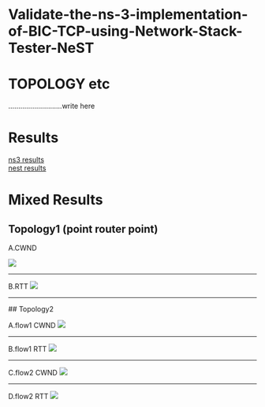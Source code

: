 
# Validate-the-ns-3-implementation-of-BIC-TCP-using-Network-Stack-Tester-NeST

# TOPOLOGY etc
...........................write here
# Results
  <a href="https://github.com/cn14/Validate-the-ns-3-implementation-of-BIC-TCP-using-Network-Stack-Tester-NeST/tree/main/nest"> ns3 results</a>   
  <a href="https://github.com/cn14/Validate-the-ns-3-implementation-of-BIC-TCP-using-Network-Stack-Tester-NeST/tree/main/ns3"> nest results</a> 
 

# Mixed Results

## Topology1 (point router point)

  A.CWND
 
<img src="https://github.com/cn14/Validate-the-ns-3-implementation-of-BIC-TCP-using-Network-Stack-Tester-NeST/blob/main/results-mixed%20plots/prp%20topology/TcpBic-prp-CWND.png">

 <hr>
  B.RTT
  
  <img src="https://github.com/cn14/Validate-the-ns-3-implementation-of-BIC-TCP-using-Network-Stack-Tester-NeST/blob/main/results-mixed%20plots/prp%20topology/TcpBic-prp-RTT.png" >
<hr>
 ## Topology2
 
 A.flow1 CWND
 <img src="https://github.com/cn14/Validate-the-ns-3-implementation-of-BIC-TCP-using-Network-Stack-Tester-NeST/blob/main/results-mixed%20plots/topology2/TcpBic-flow1-tcp-cwnd.jpg" >
 <hr>
 B.flow1 RTT
  <img src="https://github.com/cn14/Validate-the-ns-3-implementation-of-BIC-TCP-using-Network-Stack-Tester-NeST/blob/main/results-mixed%20plots/topology2/TcpBic-flow1-tcp-rtt.jpg" >
 <hr>
 C.flow2 CWND
   <img src="https://github.com/cn14/Validate-the-ns-3-implementation-of-BIC-TCP-using-Network-Stack-Tester-NeST/blob/main/results-mixed%20plots/topology2/TcpBic-flow2-tcp-cwnd.jpg" >
 <hr>
D.flow2 RTT
   <img src="https://github.com/cn14/Validate-the-ns-3-implementation-of-BIC-TCP-using-Network-Stack-Tester-NeST/blob/main/results-mixed%20plots/topology2/TcpBic-flow2-tcp-rtt.jpg" >





